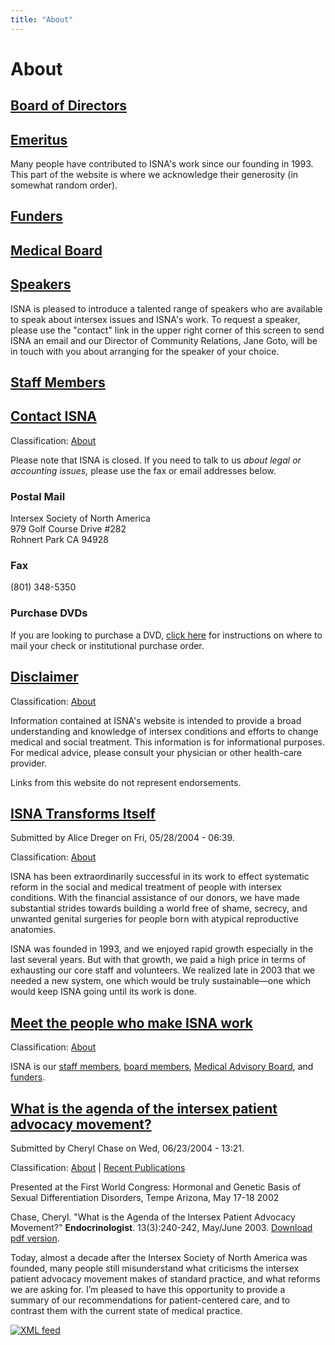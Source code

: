 ```yaml
---
title: "About"
---
```


# About

[Board of Directors][1]
-----------------------

[Emeritus][2]
-------------

Many people have contributed to ISNA's work since our founding in 1993. This part of the website is where we acknowledge their generosity (in somewhat random order).

[Funders][3]
------------

[Medical Board][4]
------------------

[Speakers][5]
-------------

ISNA is pleased to introduce a talented range of speakers who are available to speak about intersex issues and ISNA's work. To request a speaker, please use the "contact" link in the upper right corner of this screen to send ISNA an email and our Director of Community Relations, Jane Goto, will be in touch with you about arranging for the speaker of your choice.

[Staff Members][6]
------------------

[Contact ISNA][7]
-----------------

Classification: [About][8]

Please note that ISNA is closed. If you need to talk to us _about legal or accounting issues,_ please use the fax or email addresses below.

### Postal Mail

Intersex Society of North America  
979 Golf Course Drive #282  
Rohnert Park CA 94928

### Fax

(801) 348-5350

### Purchase DVDs

If you are looking to purchase a DVD, [click here][9] for instructions on where to mail your check or institutional purchase order.

[Disclaimer][10]
----------------

Classification: [About][11]

Information contained at ISNA's website is intended to provide a broad understanding and knowledge of intersex conditions and efforts to change medical and social treatment. This information is for informational purposes. For medical advice, please consult your physician or other health-care provider.

Links from this website do not represent endorsements.

[ISNA Transforms Itself][12]
----------------------------

Submitted by Alice Dreger on Fri, 05/28/2004 - 06:39.

Classification: [About][13]

ISNA has been extraordinarily successful in its work to effect systematic reform in the social and medical treatment of people with intersex conditions. With the financial assistance of our donors, we have made substantial strides towards building a world free of shame, secrecy, and unwanted genital surgeries for people born with atypical reproductive anatomies.

ISNA was founded in 1993, and we enjoyed rapid growth especially in the last several years. But with that growth, we paid a high price in terms of exhausting our core staff and volunteers. We realized late in 2003 that we needed a new system, one which would be truly sustainable—one which would keep ISNA going until its work is done.

[Meet the people who make ISNA work][14]
----------------------------------------

Classification: [About][15]

ISNA is our [staff members][16], [board members][17], [Medical Advisory Board][18], and [funders][19].

[What is the agenda of the intersex patient advocacy movement?][20]
-------------------------------------------------------------------

Submitted by Cheryl Chase on Wed, 06/23/2004 - 13:21.

Classification: [About][21] | [Recent Publications][22]

Presented at the First World Congress: Hormonal and Genetic Basis of Sexual Differentiation Disorders, Tempe Arizona, May 17-18 2002

Chase, Cheryl. "What is the Agenda of the Intersex Patient Advocacy Movement?" **Endocrinologist**. 13(3):240-242, May/June 2003. [Download pdf version][23].

Today, almost a decade after the Intersex Society of North America was founded, many people still misunderstand what criticisms the intersex patient advocacy movement makes of standard practice, and what reforms we are asking for. I’m pleased to have this opportunity to provide a summary of our recommendations for patient-centered care, and to contrast them with the current state of medical practice.

[![XML feed](misc/xml.png "XML feed")][24]


[1]: /about/board
[2]: /about/emeritus
[3]: /about/funders
[4]: /taxonomy/term/40
[5]: /about/speakers
[6]: /about/staff
[7]: /about/contact
[8]: /about
[9]: /videos/purchase
[10]: /disclaimer
[11]: /about
[12]: /node/594
[13]: /about
[14]: /node/585
[15]: /about
[16]: /taxonomy/page/or/5
[17]: /taxonomy/page/or/4
[18]: /about/medicalboard
[19]: /taxonomy/page/or/6
[20]: /agenda
[21]: /about
[22]: /library/recentpublications
[23]: /pdf/gubbio.pdf
[24]: /taxonomy/term/3/0/feed

